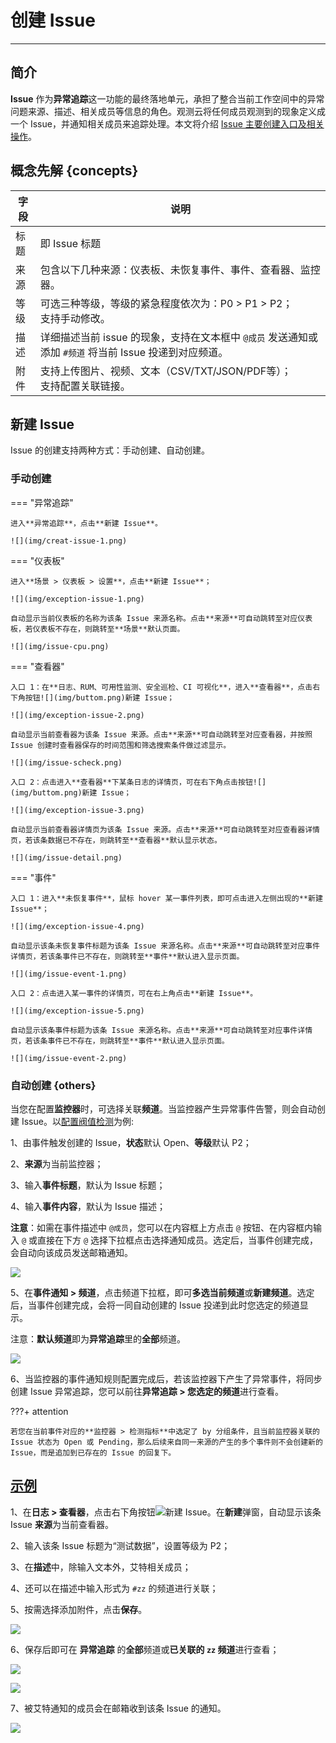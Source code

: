 # 创建 Issue
---

## 简介

**Issue** 作为**异常追踪**这一功能的最终落地单元，承担了整合当前工作空间中的异常问题来源、描述、相关成员等信息的角色。观测云将任何成员观测到的现象定义成一个 Issue，并通知相关成员来追踪处理。本文将介绍 <u>Issue 主要创建入口及相关操作</u>。

## 概念先解 {concepts}

| 字段 | 说明 |
| --- | --- |
| 标题 | 即 Issue 标题 |
| 来源 | 包含以下几种来源：仪表板、未恢复事件、事件、查看器、监控器。 |
| 等级 | 可选三种等级，等级的紧急程度依次为：P0 > P1 > P2；<br/>支持手动修改。 |
| 描述 | 详细描述当前 issue 的现象，支持在文本框中 `@成员` 发送通知或添加 `#频道` 将当前 Issue 投递到对应频道。 |
| 附件 | 支持上传图片、视频、文本（CSV/TXT/JSON/PDF等）；<br/>支持配置关联链接。 |

## 新建 Issue

Issue 的创建支持两种方式：手动创建、自动创建。

### 手动创建

=== "异常追踪"
    
    进入**异常追踪**，点击**新建 Issue**。

    ![](img/creat-issue-1.png)

=== "仪表板"

    进入**场景 > 仪表板 > 设置**，点击**新建 Issue**；

    ![](img/exception-issue-1.png)

    自动显示当前仪表板的名称为该条 Issue 来源名称。点击**来源**可自动跳转至对应仪表板，若仪表板不存在，则跳转至**场景**默认页面。

    ![](img/issue-cpu.png)

=== "查看器"  

    入口 1：在**日志、RUM、可用性监测、安全巡检、CI 可视化**，进入**查看器**，点击右下角按钮![](img/buttom.png)新建 Issue；
 
    ![](img/exception-issue-2.png)

    自动显示当前查看器为该条 Issue 来源。点击**来源**可自动跳转至对应查看器，并按照 Issue 创建时查看器保存的时间范围和筛选搜索条件做过滤显示。

    ![](img/issue-scheck.png)

    入口 2：点击进入**查看器**下某条日志的详情页，可在右下角点击按钮![](img/buttom.png)新建 Issue；
  
    ![](img/exception-issue-3.png)

    自动显示当前查看器详情页为该条 Issue 来源。点击**来源**可自动跳转至对应查看器详情页，若该条数据已不存在，则跳转至**查看器**默认显示状态。

    ![](img/issue-detail.png)

=== "事件"

    入口 1：进入**未恢复事件**，鼠标 hover 某一事件列表，即可点击进入左侧出现的**新建 Issue**；

    ![](img/exception-issue-4.png)

    自动显示该条未恢复事件标题为该条 Issue 来源名称。点击**来源**可自动跳转至对应事件详情页，若该条事件已不存在，则跳转至**事件**默认进入显示页面。

    ![](img/issue-event-1.png)
 
    入口 2：点击进入某一事件的详情页，可在右上角点击**新建 Issue**。

    ![](img/exception-issue-5.png)

    自动显示该条事件标题为该条 Issue 来源名称。点击**来源**可自动跳转至对应事件详情页，若该条事件已不存在，则跳转至**事件**默认进入显示页面。

    ![](img/issue-event-2.png)

### 自动创建 {others}

当您在配置**监控器**时，可选择关联**频道**。当监控器产生异常事件告警，则会自动创建 Issue。以[配置阀值检测](../monitoring/monitor/threshold-detection.md#steps)为例:

1、由事件触发创建的 Issue，**状态**默认 Open、**等级**默认 P2；

2、**来源**为当前监控器；

3、输入**事件标题**，默认为 Issue 标题；

4、输入**事件内容**，默认为 Issue 描述；

**注意**：如需在事件描述中 `@成员`，您可以在内容框上方点击 `@` 按钮、在内容框内输入 `@` 或直接在下方 `@` 选择下拉框点击选择通知成员。选定后，当事件创建完成，会自动向该成员发送邮箱通知。

![](img/issue-monitor-1.png)

5、在**事件通知 > 频道**，点击频道下拉框，即可**多选当前频道**或**新建频道**。选定后，当事件创建完成，会将一同自动创建的 Issue 投递到此时您选定的频道显示。

注意：**默认频道**即为**异常追踪**里的**全部**频道。

![](img/issue-monitor.png)

6、当监控器的事件通知规则配置完成后，若该监控器下产生了异常事件，将同步创建 Issue 异常追踪，您可以前往**异常追踪 > 您选定的频道**进行查看。

???+ attention
    
    若您在当前事件对应的**监控器 > 检测指标**中选定了 by 分组条件，且当前监控器关联的 Issue 状态为 Open 或 Pending，那么后续来自同一来源的产生的多个事件则不会创建新的 Issue，而是追加到已存在的 Issue 的回复下。
        
## <u>示例</u>

1、在**日志 > 查看器**，点击右下角按钮![](img/buttom.png)新建 Issue。在**新建**弹窗，自动显示该条 Issue **来源**为当前查看器。

2、输入该条 Issue 标题为“测试数据”，设置等级为 P2；

3、在**描述**中，除输入文本外，艾特相关成员；

4、还可以在描述中输入形式为 `#zz` 的频道进行关联；

5、按需选择添加附件，点击**保存**。

![](img/issue-des.png)

6、保存后即可在 **异常追踪** 的**全部**频道或**已关联的 `zz` 频道**进行查看；

![](img/ex-1.png)

![](img/ex-2.png)

7、被艾特通知的成员会在邮箱收到该条 Issue 的通知。

![](img/ex-3.png)
